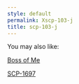 ```yaml
---
style: default
permalink: Xscp-103-j
title: scp-103-j
---
```

You may also like:

[Boss of Me](http://scp-wiki.net/boss-of-me)

[SCP-1697](http://scp-wiki.net/scp-1697)
